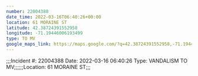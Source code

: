 ```yaml
---
number: 22004388
date_time: 2022-03-16T06:40:26+00:00
location: 61 MORAINE ST
latitude: 42.38724391552958
longitude: -71.19446006193499
type: TO MV
google_maps_link: https://maps.google.com/?q=42.38724391552958,-71.19446006193499
---
```


;;;Incident #: 22004388  Date: 2022-03-16 06:40:26  Type: VANDALISM TO MV;;;;;;Location: 61 MORAINE ST;;;

